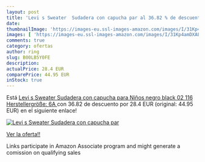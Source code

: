 ```yaml
---
layout: post
title: 'Levi s Sweater  Sudadera con capucha par al 36.82 % de descuento'
date: 
thumbnailImage: 'https://images-eu.ssl-images-amazon.com/images/I/31Kp4amDXAL._SL200_.jpg'
images: [ 'https://images-eu.ssl-images-amazon.com/images/I/31Kp4amDXAL._SL200_.jpg' ]
comments: true
category: ofertas
author: ring
slug: B00LB5Y0FE
description:
actualPrice: 28.4 EUR
comparePrice: 44.95 EUR
inStock: true
---
```


Está [Levi s Sweater  Sudadera con capucha para Niños  negro  black 02  116  Herstellergröße: 6A ](https://www.amazon.es/dp/B00LB5Y0FE/?tag=tolees-21) con 36.82 de descuento por 28.4 EUR (original: 44.95 EUR) en el siguiente enlace!

[![Levi s Sweater  Sudadera con capucha par](https://images-eu.ssl-images-amazon.com/images/I/31Kp4amDXAL._SL200_.jpg)](https://www.amazon.es/dp/B00LB5Y0FE/?tag=tolees-21)

[Ver la oferta!!](https://www.amazon.es/dp/B00LB5Y0FE/?tag=tolees-21)

Links participate in Amazon Associate program and might generate a comission on qualifying sales


